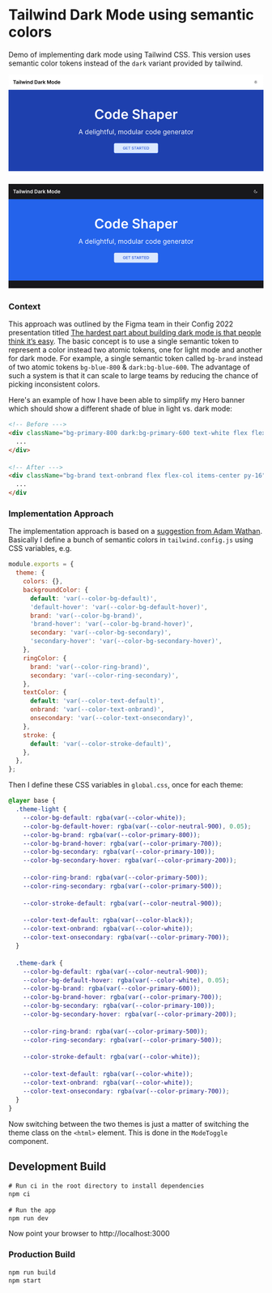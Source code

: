 # Tailwind Dark Mode using semantic colors

Demo of implementing dark mode using Tailwind CSS. This version uses semantic
color tokens instead of the `dark` variant provided by tailwind.

![Screenshot](assets/screenshot-light-mode.png)

![Screenshot](assets/screenshot-dark-mode.png)

### Context

This approach was outlined by the Figma team in their Config 2022 presentation
titled
[The hardest part about building dark mode is that people think it’s easy](https://www.youtube.com/watch?v=1DTnojio89Y).
The basic concept is to use a single semantic token to represent a color instead
two atomic tokens, one for light mode and another for dark mode. For example, a
single semantic token called `bg-brand` instead of two atomic tokens
`bg-blue-800` & `dark:bg-blue-600`. The advantage of such a system is that it
can scale to large teams by reducing the chance of picking inconsistent colors.

Here's an example of how I have been able to simplify my Hero banner which
should show a different shade of blue in light vs. dark mode:

```html
<!-- Before --->
<div className="bg-primary-800 dark:bg-primary-600 text-white flex flex-col items-center py-16">
  ...
</div>

<!-- After --->
<div className="bg-brand text-onbrand flex flex-col items-center py-16">
  ...
</div
```

### Implementation Approach

The implementation approach is based on a
[suggestion from Adam Wathan](https://github.com/tailwindlabs/tailwindcss/discussions/10274).
Basically I define a bunch of semantic colors in `tailwind.config.js` using CSS
variables, e.g.

```javascript
module.exports = {
  theme: {
    colors: {},
    backgroundColor: {
      default: 'var(--color-bg-default)',
      'default-hover': 'var(--color-bg-default-hover)',
      brand: 'var(--color-bg-brand)',
      'brand-hover': 'var(--color-bg-brand-hover)',
      secondary: 'var(--color-bg-secondary)',
      'secondary-hover': 'var(--color-bg-secondary-hover)',
    },
    ringColor: {
      brand: 'var(--color-ring-brand)',
      secondary: 'var(--color-ring-secondary)',
    },
    textColor: {
      default: 'var(--color-text-default)',
      onbrand: 'var(--color-text-onbrand)',
      onsecondary: 'var(--color-text-onsecondary)',
    },
    stroke: {
      default: 'var(--color-stroke-default)',
    },
  },
};
```

Then I define these CSS variables in `global.css`, once for each theme:

```css
@layer base {
  .theme-light {
    --color-bg-default: rgba(var(--color-white));
    --color-bg-default-hover: rgba(var(--color-neutral-900), 0.05);
    --color-bg-brand: rgba(var(--color-primary-800));
    --color-bg-brand-hover: rgba(var(--color-primary-700));
    --color-bg-secondary: rgba(var(--color-primary-100));
    --color-bg-secondary-hover: rgba(var(--color-primary-200));

    --color-ring-brand: rgba(var(--color-primary-500));
    --color-ring-secondary: rgba(var(--color-primary-500));

    --color-stroke-default: rgba(var(--color-neutral-900));

    --color-text-default: rgba(var(--color-black));
    --color-text-onbrand: rgba(var(--color-white));
    --color-text-onsecondary: rgba(var(--color-primary-700));
  }

  .theme-dark {
    --color-bg-default: rgba(var(--color-neutral-900));
    --color-bg-default-hover: rgba(var(--color-white), 0.05);
    --color-bg-brand: rgba(var(--color-primary-600));
    --color-bg-brand-hover: rgba(var(--color-primary-700));
    --color-bg-secondary: rgba(var(--color-primary-100));
    --color-bg-secondary-hover: rgba(var(--color-primary-200));

    --color-ring-brand: rgba(var(--color-primary-500));
    --color-ring-secondary: rgba(var(--color-primary-500));

    --color-stroke-default: rgba(var(--color-white));

    --color-text-default: rgba(var(--color-white));
    --color-text-onbrand: rgba(var(--color-white));
    --color-text-onsecondary: rgba(var(--color-primary-700));
  }
}
```

Now switching between the two themes is just a matter of switching the theme
class on the `<html>` element. This is done in the `ModeToggle` component.

## Development Build

```shell
# Run ci in the root directory to install dependencies
npm ci

# Run the app
npm run dev
```

Now point your browser to http://localhost:3000

### Production Build

```shell
npm run build
npm start
```
